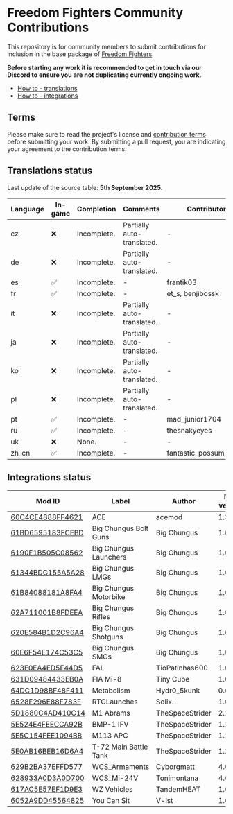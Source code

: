# Freedom Fighters Community Contributions

This repository is for community members to submit contributions for inclusion in the base package of [Freedom Fighters](https://www.johnnykerner.dev/FreedomFighters/).

**Before starting any work it is recommended to get in touch via our Discord to ensure you are not duplicating currently ongoing work.**

- [How to - translations](docs/how-to-translations.md)
- [How to - integrations](docs/how-to-integrations.md)

## Terms

Please make sure to read the project's license and [contribution terms](docs/contribution-terms.md) before submitting your work. By submitting a pull request, you are indicating your agreement to the contribution terms.

## Translations status

Last update of the source table: **5th September 2025**.

| Language | In-game            | Completion  | Comments                   | Contributors           |
| -------- | ------------------ | ----------- | -------------------------- | ---------------------- |
| cz       | :x:                | Incomplete. | Partially auto-translated. | -                      |
| de       | :x:                | Incomplete. | Partially auto-translated. | -                      |
| es       | :white_check_mark: | Incomplete. | -                          | frantik03              |
| fr       | :white_check_mark: | Incomplete. | -                          | et_s, benjibossk       |
| it       | :x:                | Incomplete. | Partially auto-translated. | -                      |
| ja       | :x:                | Incomplete. | Partially auto-translated. | -                      |
| ko       | :x:                | Incomplete. | Partially auto-translated. | -                      |
| pl       | :x:                | Incomplete. | Partially auto-translated. | -                      |
| pt       | :white_check_mark: | Incomplete. | -                          | mad_junior1704         |
| ru       | :white_check_mark: | Incomplete. | -                          | thesnakyeyes           |
| uk       | :x:                | None.       | -                          | -                      |
| zh_cn    | :white_check_mark: | Incomplete. | -                          | fantastic_possum_18059 |

## Integrations status

| Mod ID                                                                          | Label                 | Author          | Mod version | Notes | Contributors |
| ------------------------------------------------------------------------------- | --------------------- | --------------- | ----------- | ----- | ------------ |
| [60C4CE4888FF4621](https://reforger.armaplatform.com/workshop/60C4CE4888FF4621) | ACE                   | acemod          | 1.3.2       | -     | -            |
| [61BD6595183FCEBD](https://reforger.armaplatform.com/workshop/61BD6595183FCEBD) | Big Chungus Bolt Guns | Big Chungus     | 1.0.57      | -     | -            |
| [6190F1B505C08562](https://reforger.armaplatform.com/workshop/6190F1B505C08562) | Big Chungus Launchers | Big Chungus     | 1.0.29      | -     | -            |
| [61344BDC155A5A28](https://reforger.armaplatform.com/workshop/61344BDC155A5A28) | Big Chungus LMGs      | Big Chungus     | 1.0.17      | -     | -            |
| [61B84088181A8FA4](https://reforger.armaplatform.com/workshop/61B84088181A8FA4) | Big Chungus Motorbike | Big Chungus     | 1.0.17      | -     | -            |
| [62A711001B8FDEEA](https://reforger.armaplatform.com/workshop/62A711001B8FDEEA) | Big Chungus Rifles    | Big Chungus     | 1.0.32      | -     | -            |
| [620E584B1D2C96A4](https://reforger.armaplatform.com/workshop/620E584B1D2C96A4) | Big Chungus Shotguns  | Big Chungus     | 1.0.34      | -     | -            |
| [60E6F54E174C53C5](https://reforger.armaplatform.com/workshop/60E6F54E174C53C5) | Big Chungus SMGs      | Big Chungus     | 1.0.45      | -     | -            |
| [623E0EA4ED5F44D5](https://reforger.armaplatform.com/workshop/623E0EA4ED5F44D5) | FAL                   | TioPatinhas600  | 1.0.13      | -     | -            |
| [631D09484433EB0A](https://reforger.armaplatform.com/workshop/631D09484433EB0A) | FIA Mi-8              | Tiny Cube       | 1.0.1       | -     | -            |
| [64DC1D98BF48F411](https://reforger.armaplatform.com/workshop/64DC1D98BF48F411) | Metabolism            | Hydr0_5kunk     | 0.0.30      | -     | -            |
| [6528F296E88F783F](https://reforger.armaplatform.com/workshop/6528F296E88F783F) | RTGLaunches           | Solix.          | 1.0.5       | -     | -            |
| [5D1880C4AD410C14](https://reforger.armaplatform.com/workshop/5D1880C4AD410C14) | M1 Abrams             | TheSpaceStrider | 2.1.14      | -     | -            |
| [5E524E4FEECCA92B](https://reforger.armaplatform.com/workshop/5E524E4FEECCA92B) | BMP-1 IFV             | TheSpaceStrider | 1.1.3       | -     | -            |
| [5E5C154FEE1094BB](https://reforger.armaplatform.com/workshop/5E5C154FEE1094BB) | M113 APC              | TheSpaceStrider | 1.1.3       | -     | -            |
| [5E0AB16BEB16D6A4](https://reforger.armaplatform.com/workshop/5E0AB16BEB16D6A4) | T-72 Main Battle Tank | TheSpaceStrider | 1.2.17      | -     | -            |
| [629B2BA37EFFD577](https://reforger.armaplatform.com/workshop/629B2BA37EFFD577) | WCS_Armaments         | Cyborgmatt      | 4.0.1       | -     | -            |
| [628933A0D3A0D700](https://reforger.armaplatform.com/workshop/628933A0D3A0D700) | WCS_Mi-24V            | Tonimontana     | 4.0.1       | -     | -            |
| [617AC5E57EF1D9E3](https://reforger.armaplatform.com/workshop/617AC5E57EF1D9E3) | WZ Vehicles           | TandemHEAT      | 1.0.120     | -     | -            |
| [6052A9DD45564825](https://reforger.armaplatform.com/workshop/6052A9DD45564825) | You Can Sit           | V-lst           | 1.0.8       | -     | -            |
